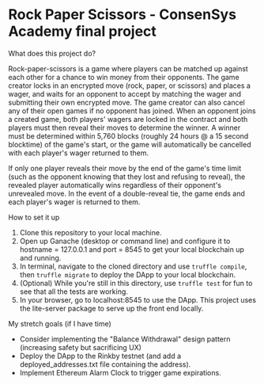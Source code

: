 # Rock Paper Scissors - ConsenSys Academy final project


What does this project do?

Rock-paper-scissors is a game where players can be matched up against each other for a chance to win money from their opponents. The game creator locks in an encrypted move (rock, paper, or scissors) and places a wager, and waits for an opponent to accept by matching the wager and submitting their own encrypted move. The game creator can also cancel any of their open games if no opponent has joined. When an opponent joins a created game, both players' wagers are locked in the contract and both players must then reveal their moves to determine the winner. A winner must be determined within 5,760 blocks (roughly 24 hours @ a 15 second blocktime) of the game's start, or the game will automatically be cancelled with each player's wager returned to them.

If only one player reveals their move by the end of the game's time limit (such as the opponent knowing that they lost and refusing to reveal), the revealed player automatically wins regardless of their opponent's unrevealed move. In the event of a double-reveal tie, the game ends and each player's wager is returned to them.


How to set it up

1) Clone this repository to your local machine.
2) Open up Ganache (desktop or command line) and configure it to hostname = 127.0.0.1 and port = 8545 to get your local blockchain up and running.
3) In terminal, navigate to the cloned directory and use `truffle compile`, then `truffle migrate` to deploy the DApp to your local blockchain.
4) (Optional) While you're still in this directory, use `truffle test` for fun to see that all the tests are working.
5) In your browser, go to localhost:8545 to use the DApp. This project uses the lite-server package to serve up the front end locally.


My stretch goals (if I have time)

- Consider implementing the "Balance Withdrawal" design pattern (increasing safety but sacrificing UX)
- Deploy the DApp to the Rinkby testnet (and add a deployed_addresses.txt file containing the address).
- Implement Ethereum Alarm Clock to trigger game expirations.
